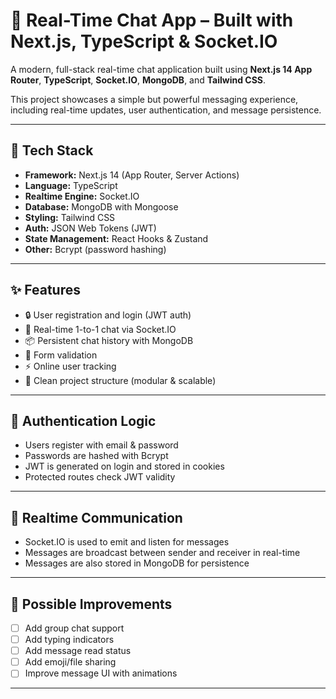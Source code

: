 
# 💬 Real-Time Chat App – Built with Next.js, TypeScript & Socket.IO

A modern, full-stack real-time chat application built using **Next.js 14 App Router**, **TypeScript**, **Socket.IO**, **MongoDB**, and **Tailwind CSS**.

This project showcases a simple but powerful messaging experience, including real-time updates, user authentication, and message persistence.

---

## 🚀 Tech Stack

- **Framework:** Next.js 14 (App Router, Server Actions)
- **Language:** TypeScript
- **Realtime Engine:** Socket.IO
- **Database:** MongoDB with Mongoose
- **Styling:** Tailwind CSS
- **Auth:** JSON Web Tokens (JWT)
- **State Management:** React Hooks & Zustand
- **Other:** Bcrypt (password hashing)

---

## ✨ Features

- 🔒 User registration and login (JWT auth)
- 💬 Real-time 1-to-1 chat via Socket.IO
- 📦 Persistent chat history with MongoDB
- 🧾 Form validation 
- ⚡ Online user tracking
- 🧠 Clean project structure (modular & scalable)

---

## 🔐 Authentication Logic

* Users register with email & password
* Passwords are hashed with Bcrypt
* JWT is generated on login and stored in cookies
* Protected routes check JWT validity

---

## 🔄 Realtime Communication

* Socket.IO is used to emit and listen for messages
* Messages are broadcast between sender and receiver in real-time
* Messages are also stored in MongoDB for persistence

---

## 📌 Possible Improvements

* [ ] Add group chat support
* [ ] Add typing indicators
* [ ] Add message read status
* [ ] Add emoji/file sharing
* [ ] Improve message UI with animations

---
